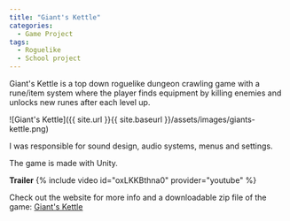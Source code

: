 ```yaml
---
title: "Giant's Kettle"
categories:
  - Game Project
tags:
  - Roguelike
  - School project
---
```


Giant's Kettle is a top down roguelike dungeon crawling game with a rune/item system where the player finds equipment by killing enemies and unlocks new runes after each level up.

![Giant's Kettle]({{ site.url }}{{ site.baseurl }}/assets/images/giants-kettle.png)

I was responsible for sound design, audio systems, menus and settings.

The game is made with Unity.

**Trailer**
{% include video id="oxLKKBthna0" provider="youtube" %}

Check out the website for more info and a downloadable zip file of the game: [Giant's Kettle][website]


[website]:   https://kaarlagd.itch.io/giants-kettle